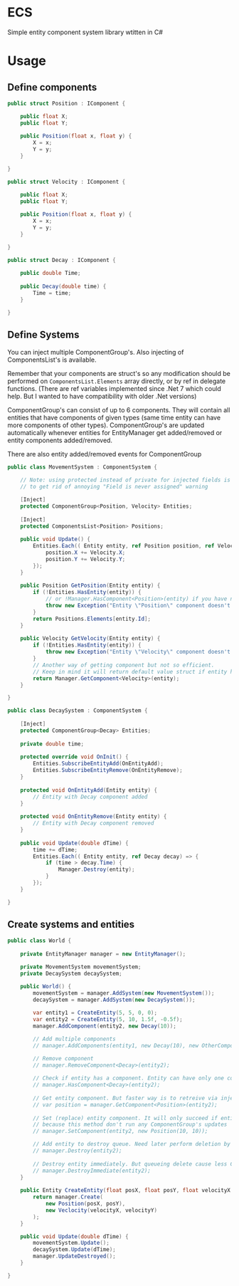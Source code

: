 # ECS
Simple entity component system library wtitten in C#

# Usage

## Define components
```cs
public struct Position : IComponent {

	public float X;
	public float Y;
	
	public Position(float x, float y) {
		X = x;
		Y = y;
	}

}

public struct Velocity : IComponent {

	public float X;
	public float Y;
	
	public Position(float x, float y) {
		X = x;
		Y = y;
	}

}

public struct Decay : IComponent {
	
	public double Time;
	
	public Decay(double time) {
		Time = time;
	}

}
```

## Define Systems

You can inject multiple ComponentGroup's. Also injecting of ComponentsList's is available.

Remember that your components are struct's so any modification should be performed on `ComponentsList.Elements` array directly, or by ref in delegate functions. (There are ref variables implemented since .Net 7 which could help. But I wanted to have compatibility with older .Net versions)

ComponentGroup's can consist of up to 6 components.
They will contain all entities that have components of given types (same time entity can have more components of other types).
ComponentGroup's are updated automatically whenever entities for EntityManager get added/removed or entity components added/removed.

There are also entity added/removed events for ComponentGroup
```cs
public class MovementSystem : ComponentSystem {
	
	// Note: using protected instead of private for injected fields is a way
	// to get rid of annoying "Field is never assigned" warning

	[Inject]
	protected ComponentGroup<Position, Velocity> Entities;
	
	[Inject]
	protected ComponentsList<Position> Positions;
	
	public void Update() {
		Entities.Each(( Entity entity, ref Position position, ref Velocity velocity) => {
			position.X += Velocity.X;
			position.Y += Velocity.Y;
		});
	}
	
	public Position GetPosition(Entity entity) {
		if (!Entities.HasEntity(entity)) {
			// or !Manager.HasComponent<Position>(entity) if you have no ComponentGroup with that component
			throw new Exception("Entity \"Position\" component doesn't exist");
		}
		return Positions.Elements[entity.Id];
	}
	
	public Velocity GetVelocity(Entity entity) {
		if (!Entities.HasEntity(entity)) {
			throw new Exception("Entity \"Velocity\" component doesn't exist");
		}
		// Another way of getting component but not so efficient.
		// Keep in mind it will return default value struct if entity has no component of that type
		return Manager.GetComponent<Velocity>(entity);
	}

}

public class DecaySystem : ComponentSystem {
	
	[Inject]
	protected ComponentGroup<Decay> Entities;
	
	private double time;
	
	protected override void OnInit() {
		Entities.SubscribeEntityAdd(OnEntityAdd);
		Entities.SubscribeEntityRemove(OnEntityRemove);
	}
	
	protected void OnEntityAdd(Entity entity) {
		// Entity with Decay component added
	}
	
	protected void OnEntityRemove(Entity entity) {
		// Entity with Decay component removed
	}
	
	public void Update(double dTime) {
		time += dTime;
		Entities.Each(( Entity entity, ref Decay decay) => {
			if (time > decay.Time) {
				Manager.Destroy(entity);
			}
		});
	}

}
```

## Create systems and entities
```cs
public class World {
	
	private EntityManager manager = new EntityManager();

	private MovementSystem movementSystem;
	private DecaySystem decaySystem;

	public World() {
		movementSystem = manager.AddSystem(new MovementSystem());
		decaySystem = manager.AddSystem(new DecaySystem());
		
		var entity1 = CreateEntity(5, 5, 0, 0);
		var entity2 = CreateEntity(5, 10, 1.5f, -0.5f);
		manager.AddComponent(entity2, new Decay(10));

		// Add multiple components
		// manager.AddComponents(entity1, new Decay(10), new OtherComponent());

		// Remove component
		// manager.RemoveComponent<Decay>(entity2);
		
		// Check if entity has a component. Entity can have only one component of each type
		// manager.HasComponent<Decay>(entity2);
		
		// Get entity component. But faster way is to retreive via injected ComponentsList
		// var position = manager.GetComponent<Position>(entity2);
		
		// Set (replace) entity component. It will only succeed if entity already have component of that type,
		// because this method don't run any ComponentGroup's updates
		// manager.SetComponent(entity2, new Position(10, 10));

		// Add entity to destroy queue. Need later perform deletion by calling manager.UpdateDestroyed()
		// manager.Destroy(entity2);
		
		// Destroy entity immediately. But queueing delete cause less ComponentGroup's updates
		// manager.DestroyImmediate(entity2);
	}
	
	public Entity CreateEntity(float posX, float posY, float velocityX = 0, float velocityY = 0) {
		return manager.Create(
			new Position(posX, posY),
			new Veclocity(velocityX, velocityY)
		);
	}

	public void Update(double dTime) {
		movementSystem.Update();
		decaySystem.Update(dTime);
		manager.UpdateDestroyed();
	}

}
```
